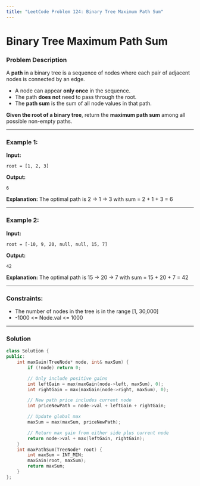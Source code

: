 ```yaml
---
title: "LeetCode Problem 124: Binary Tree Maximum Path Sum"
---
```


# Binary Tree Maximum Path Sum

### Problem Description

A **path** in a binary tree is a sequence of nodes where each pair of adjacent nodes is connected by an edge.  
- A node can appear **only once** in the sequence.  
- The path **does not** need to pass through the root.  
- The **path sum** is the sum of all node values in that path.

**Given the root of a binary tree**, return the **maximum path sum** among all possible non-empty paths.

---

### Example 1:

**Input:**

```
root = [1, 2, 3]
```

**Output:**

```
6
```

**Explanation:** The optimal path is 2 → 1 → 3 with sum = 2 + 1 + 3 = 6

---

### Example 2:

**Input:**

```
root = [-10, 9, 20, null, null, 15, 7]
```

**Output:** 

```
42
```

**Explanation:** The optimal path is 15 → 20 → 7 with sum = 15 + 20 + 7 = 42

---

### Constraints:

- The number of nodes in the tree is in the range [1, 30,000]  
- -1000 <= Node.val <= 1000

---

### Solution

```cpp
class Solution {
public:
    int maxGain(TreeNode* node, int& maxSum) {
        if (!node) return 0;

        // Only include positive gains
        int leftGain = max(maxGain(node->left, maxSum), 0);
        int rightGain = max(maxGain(node->right, maxSum), 0);

        // New path price includes current node
        int priceNewPath = node->val + leftGain + rightGain;

        // Update global max
        maxSum = max(maxSum, priceNewPath);

        // Return max gain from either side plus current node
        return node->val + max(leftGain, rightGain);
    }
    int maxPathSum(TreeNode* root) {
        int maxSum = INT_MIN;
        maxGain(root, maxSum);
        return maxSum;
    }
};
```